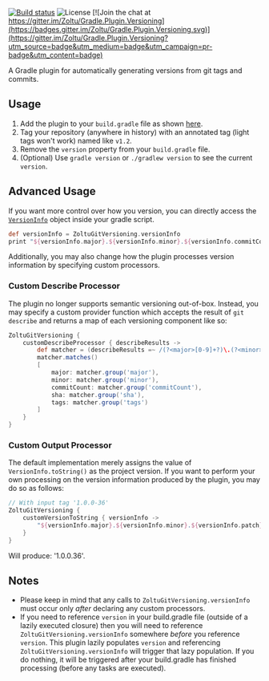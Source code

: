 [![Build status](https://ci.appveyor.com/api/projects/status/x1xa4ilqfllewosp/branch/master?svg=true)](https://ci.appveyor.com/project/Zoltu/gradle-plugin-versioning/branch/master)
![License](https://img.shields.io/github/license/Zoltu/Gradle.Plugin.Versioning.svg)
[![Join the chat at https://gitter.im/Zoltu/Gradle.Plugin.Versioning](https://badges.gitter.im/Zoltu/Gradle.Plugin.Versioning.svg)](https://gitter.im/Zoltu/Gradle.Plugin.Versioning?utm_source=badge&utm_medium=badge&utm_campaign=pr-badge&utm_content=badge)

A Gradle plugin for automatically generating versions from git tags and commits.

## Usage
1. Add the plugin to your `build.gradle` file as shown [here](https://plugins.gradle.org/plugin/com.zoltu.git-versioning).
2. Tag your repository (anywhere in history) with an annotated tag (light tags won't work) named like `v1.2`.
3. Remove the `version` property from your `build.gradle` file.
4. (Optional) Use `gradle version` or `./gradlew version` to see the current `version`.

## Advanced Usage
If you want more control over how you version, you can directly access the [`VersionInfo`](https://github.com/Zoltu/Gradle.Plugin.Versioning/blob/master/src/main/kotlin/com/zoltu/gradle/plugin/VersionInfo.kt) object inside your gradle script.
```groovy
def versionInfo = ZoltuGitVersioning.versionInfo
print "${versionInfo.major}.${versionInfo.minor}.${versionInfo.commitCount}"
```
Additionally, you may also change how the plugin processes version information by specifying custom processors.

### Custom Describe Processor
The plugin no longer supports semantic versioning out-of-box. Instead, you may specify a custom provider function which accepts the result of `git describe` and returns a map of each versioning component like so:
```groovy
ZoltuGitVersioning {
    customDescribeProcessor { describeResults ->
        def matcher = (describeResults =~ /(?<major>[0-9]+?)\.(?<minor>[0-9]+?)(?:\-(?<tags>[0-9A-Za-z\.\-]+))?\-(?<commitCount>[0-9]+?)\-g(?<sha>[a-zA-Z0-9]+)/)
        matcher.matches()
        [
            major: matcher.group('major'),
            minor: matcher.group('minor'),
            commitCount: matcher.group('commitCount'),
            sha: matcher.group('sha'),
            tags: matcher.group('tags')
        ]
    }
}
```

### Custom Output Processor
The default implementation merely assigns the value of `VersionInfo.toString()` as the project version. If you want to perform your own processing on the version information produced by the plugin, you may do so as follows:
```groovy
// With input tag '1.0.0-36'
ZoltuGitVersioning {
    customVersionToString { versionInfo ->
        "${versionInfo.major}.${versionInfo.minor}.${versionInfo.patch}.${versionInfo.commitCount}"
    }
}
```
Will produce: '1.0.0.36'.

## Notes
* Please keep in mind that any calls to `ZoltuGitVersioning.versionInfo` must occur only *after* declaring any custom processors.
* If you need to reference `version` in your build.gradle file (outside of a lazily executed closure) then you will need to reference `ZoltuGitVersioning.versionInfo` somewhere *before* you reference `version`.  This plugin lazily populates `version` and referencing `ZoltuGitVersioning.versionInfo` will trigger that lazy population.  If you do nothing, it will be triggered after your build.gradle has finished processing (before any tasks are executed).
